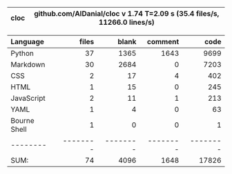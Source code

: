 cloc|github.com/AlDanial/cloc v 1.74  T=2.09 s (35.4 files/s, 11266.0 lines/s)
--- | ---

Language|files|blank|comment|code
:-------|-------:|-------:|-------:|-------:
Python|37|1365|1643|9699
Markdown|30|2684|0|7203
CSS|2|17|4|402
HTML|1|15|0|245
JavaScript|2|11|1|213
YAML|1|4|0|63
Bourne Shell|1|0|0|1
--------|--------|--------|--------|--------
SUM:|74|4096|1648|17826
